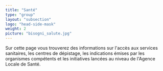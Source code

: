 ```yaml
---
title: "Santé"
type: "group"
layout: "subsection"
logo: "head-side-mask"
weight: 2
picture: "bisogni_salute.jpg"
---
```


Sur cette page vous trouverez des informations sur l'accès aux services sanitaires, les centres de dépistage, les indications émises par les organismes compétents et les initiatives lancées au niveau de l'Agence Locale de Santé.
